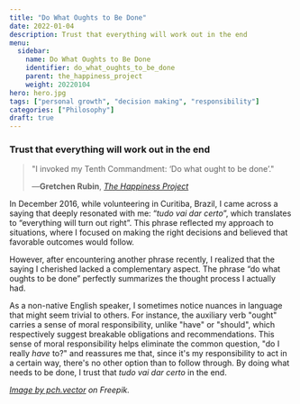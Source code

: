 ```yaml
---
title: "Do What Oughts to Be Done"
date: 2022-01-04
description: Trust that everything will work out in the end
menu:
  sidebar:
    name: Do What Oughts to Be Done
    identifier: do_what_oughts_to_be_done
    parent: the_happiness_project
    weight: 20220104
hero: hero.jpg
tags: ["personal growth", "decision making", "responsibility"]
categories: ["Philosophy"]
draft: true
---
```


### Trust that everything will work out in the end

> "I invoked my Tenth Commandment: ‘Do what ought to be done’."<p>
> —**Gretchen Rubin**, [_The Happiness Project_](https://www.goodreads.com/book/show/6398634-the-happiness-project)

In December 2016, while volunteering in Curitiba, Brazil, I came across a saying that deeply resonated with me: “_tudo vai dar certo_”, which translates to “everything will turn out right”. This phrase reflected my approach to situations, where I focused on making the right decisions and believed that favorable outcomes would follow.

However, after encountering another phrase recently, I realized that the saying I cherished lacked a complementary aspect. The phrase “do what oughts to be done” perfectly summarizes the thought process I actually had.

As a non-native English speaker, I sometimes notice nuances in language that might seem trivial to others. For instance, the auxiliary verb "ought" carries a sense of moral responsibility, unlike "have" or "should", which respectively suggest breakable obligations and recommendations. This sense of moral responsibility helps eliminate the common question, "do I really _have_ to?" and reassures me that, since it's my responsibility to act in a certain way, there's no other option than to follow through. By doing what needs to be done, I trust that _tudo vai dar certo_ in the end.



_<a href="https://www.freepik.com/free-vector/tiny-people-standing-near-big-checkmark-team-male-female-characters-finishing-work-with-list-good-job-sign-flat-vector-illustration-done-job-checklist-time-management-concept_21683572.htm#query=get%20it%20done&position=7&from_view=search&track=ais">Image by pch.vector</a> on Freepik._